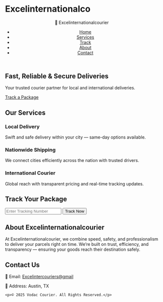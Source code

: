 # Excelinternationalco<!DOCTYPE html>
<html lang="en">
<head>
  <meta charset="UTF-8" />
  <meta name="viewport" content="width=device-width, initial-scale=1.0" />
  <title>Excelinternationalcourier | Fast & Reliable Delivery</title>
  <link rel="stylesheet" href="style.css" />
</head>
<body>

  <!-- Header -->
  <header class="navbar">
    <div class="logo">🚚 Excelinternationalcourier</div>
    <nav>
      <ul>
        <li><a href="#home">Home</a></li>
        <li><a href="#services">Services</a></li>
        <li><a href="#track">Track</a></li>
        <li><a href="#about">About</a></li>
        <li><a href="#contact">Contact</a></li>
      </ul>
    </nav>
  </header>

  <!-- Hero Section -->
  <section id="home" class="hero">
    <div class="hero-content">
      <h1>Fast, Reliable & Secure Deliveries</h1>
      <p>Your trusted courier partner for local and international deliveries.</p>
      <a href="#track" class="btn">Track a Package</a>
    </div>
  </section>

  <!-- Services Section -->
  <section id="services" class="services">
    <h2>Our Services</h2>
    <div class="service-grid">
      <div class="service-card">
        <h3>Local Delivery</h3>
        <p>Swift and safe delivery within your city — same-day options available.</p>
      </div>
      <div class="service-card">
        <h3>Nationwide Shipping</h3>
        <p>We connect cities efficiently across the nation with trusted drivers.</p>
      </div>
      <div class="service-card">
        <h3>International Courier</h3>
        <p>Global reach with transparent pricing and real-time tracking updates.</p>
      </div>
    </div>
  </section>

  <!-- Tracking Section -->
  <section id="track" class="track">
    <h2>Track Your Package</h2>
    <form id="trackForm">
      <input type="text" id="trackingID" placeholder="Enter Tracking Number" required />
      <button type="submit" class="btn">Track Now</button>
    </form>
    <p id="trackingResult"></p>
  </section>

  <!-- About Section -->
  <section id="about" class="about">
    <h2>About Excelinternationalcourier</h2>
    <p>
      At Excelinternationalcourier, we combine speed, safety, and professionalism to deliver your parcels right on time.
      We’re built on trust, efficiency, and transparency — ensuring your goods reach their destination safely.
    </p>
  </section>

  <!-- Contact Section -->
  <section id="contact" class="contact">
    <h2>Contact Us</h2>
    <p>📧 Email: <a href="mailto:Petsavid@gmail.com">Excelintercouriers@gmail</a></p>
    <p>📍 Address: Austin, TX</p>
  </section>

  <!-- Footer -->
  <footer>
    
    <p>© 2025 Vodac Courier. All Rights Reserved.</p>
  </footer>
  
